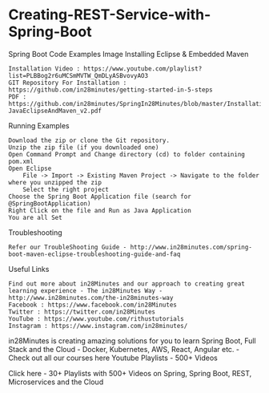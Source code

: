 # Creating-REST-Service-with-Spring-Boot
Spring Boot Code Examples
Image
Installing Eclipse & Embedded Maven

    Installation Video : https://www.youtube.com/playlist?list=PLBBog2r6uMCSmMVTW_QmDLyASBvovyAO3
    GIT Repository For Installation : https://github.com/in28minutes/getting-started-in-5-steps
    PDF : https://github.com/in28minutes/SpringIn28Minutes/blob/master/InstallationGuide-JavaEclipseAndMaven_v2.pdf

Running Examples

    Download the zip or clone the Git repository.
    Unzip the zip file (if you downloaded one)
    Open Command Prompt and Change directory (cd) to folder containing pom.xml
    Open Eclipse
        File -> Import -> Existing Maven Project -> Navigate to the folder where you unzipped the zip
        Select the right project
    Choose the Spring Boot Application file (search for @SpringBootApplication)
    Right Click on the file and Run as Java Application
    You are all Set

Troubleshooting

    Refer our TroubleShooting Guide - http://www.in28minutes.com/spring-boot-maven-eclipse-troubleshooting-guide-and-faq

Useful Links

    Find out more about in28Minutes and our approach to creating great learning experience - The in28Minutes Way - http://www.in28minutes.com/the-in28minutes-way
    Facebook : https://www.facebook.com/in28Minutes​
    Twitter : https://twitter.com/in28Minutes​
    YouTube : https://www.youtube.com/rithustutorials​
    Instagram : https://www.instagram.com/in28minutes/

in28Minutes is creating amazing solutions for you to learn Spring Boot, Full Stack and the Cloud - Docker, Kubernetes, AWS, React, Angular etc. - Check out all our courses here
Youtube Playlists - 500+ Videos

Click here - 30+ Playlists with 500+ Videos on Spring, Spring Boot, REST, Microservices and the Cloud
